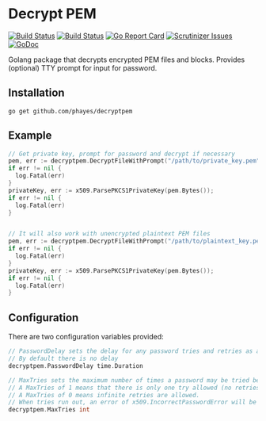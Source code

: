 # Decrypt PEM

[![Build Status](https://travis-ci.org/phayes/decryptpem.svg?branch=master)](https://travis-ci.org/phayes/decryptpem)
[![Build Status](https://scrutinizer-ci.com/g/phayes/decryptpem/badges/build.png?b=master)](https://scrutinizer-ci.com/g/phayes/decryptpem/build-status/master)
[![Go Report Card](https://goreportcard.com/badge/github.com/phayes/decryptpem)](https://goreportcard.com/report/github.com/phayes/decryptpem)
[![Scrutinizer Issues](https://img.shields.io/badge/scrutinizer-issues-blue.svg)](https://scrutinizer-ci.com/g/phayes/decryptpem/issues)
[![GoDoc](https://godoc.org/github.com/phayes/decryptpem?status.svg)](https://godoc.org/github.com/phayes/decryptpem)

Golang package that decrypts encrypted PEM files and blocks. Provides (optional) TTY prompt for input for password. 

## Installation

```
go get github.com/phayes/decryptpem
```

## Example
```go
// Get private key, prompt for password and decrypt if necessary
pem, err := decryptpem.DecryptFileWithPrompt("/path/to/private_key.pem")
if err != nil {
  log.Fatal(err)
}
privateKey, err := x509.ParsePKCS1PrivateKey(pem.Bytes());
if err != nil {
  log.Fatal(err)
}


// It will also work with unencrypted plaintext PEM files
pem, err := decryptpem.DecryptFileWithPrompt("/path/to/plaintext_key.pem") // Will not prompt for pasword.
if err != nil {
  log.Fatal(err)
}
privateKey, err := x509.ParsePKCS1PrivateKey(pem.Bytes());
if err != nil {
  log.Fatal(err)
}
```

## Configuration

There are two configuration variables provided:

```go
// PasswordDelay sets the delay for any password tries and retries as a defence against brute force password guessing
// By default there is no delay
decryptpem.PasswordDelay time.Duration

// MaxTries sets the maximum number of times a password may be tried before erroring out.
// A MaxTries of 1 means that there is only one try allowed (no retries)
// A MaxTries of 0 means infinite retries are allowed.
// When tries run out, an error of x509.IncorrectPasswordError will be returned.
decryptpem.MaxTries int
```
